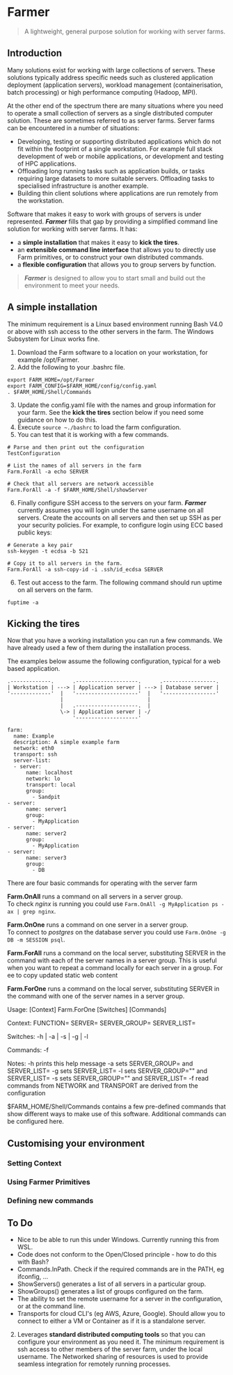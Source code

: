 # Farmer
> 
> A lightweight, general purpose solution for working with server farms.
> 

## Introduction
Many solutions exist for working with large collections of servers.  These solutions typically address specific needs such as clustered application deployment (application servers), workload management (containerisation, batch processing) or high performance computing (Hadoop, MPI).  

At the other end of the spectrum there are many situations where you need to operate a small collection of servers as a single distributed computer solution.  These are sometimes referred to as server farms.  Server farms can be encountered in a number of situations:  
* Developing, testing or supporting distributed applications which do not fit within the footprint of a single workstation.  For example full stack development of web or mobile applications, or development and testing of HPC applications.
* Offloading long running tasks such as application builds, or tasks requiring large datasets to more suitable servers.  Offloading tasks to specialised infrastructure is another example.
* Building thin client solutions where applications are run remotely from the workstation.

Software that makes it easy to work with groups of servers is under represented.  ***Farmer*** fills that gap by providing a simplified command line solution for working with server farms.  It has:
* a **simple installation** that makes it easy to **kick the tires**.
* an **extensible command line interface** that allows you to directly use Farm primitives, or to construct your own distributed commands.
* a **flexible configuration** that allows you to group servers by function.

> 
> ***Farmer*** is designed to allow you to start small and build out the environment to meet your needs.
> 

## A simple installation
The minimum requirement is a Linux based environment running Bash V4.0 or above with ssh access to the other servers in the farm.  The Windows Subsystem for Linux works fine.

1. Download the Farm software to a location on your workstation, for example /opt/Farmer.
2. Add the following to your .bashrc file.
```
export FARM_HOME=/opt/Farmer
export FARM_CONFIG=$FARM_HOME/config/config.yaml
. $FARM_HOME/Shell/Commands
```
3. Update the config.yaml file with the names and group information for your farm.  See the **kick the tires** section below if you need some guidance on how to do this.
4. Execute ```source ~./bashrc``` to load the farm configuration.
5. You can test that it is working with a few commands.  
```
# Parse and then print out the configuration
TestConfiguration

# List the names of all servers in the farm
Farm.ForAll -a echo SERVER

# Check that all servers are network accessible
Farm.ForAll -a -f $FARM_HOME/Shell/showServer
```
6. Finally configure SSH access to the servers on your farm.  ***Farmer*** currently assumes you will login under the same username on all servers.  Create the accounts on all servers and then set up SSH as per your security policies.  For example, to configure login using ECC based public keys:
```
# Generate a key pair
ssh-keygen -t ecdsa -b 521

# Copy it to all servers in the farm.  
Farm.ForAll -a ssh-copy-id -i .ssh/id_ecdsa SERVER
```
6. Test out access to the farm.  The following command should run uptime on all servers on the farm.
```
fuptime -a
```

## Kicking the tires
Now that you have a working installation you can run a few commands.  We have already used a few of them during the installation process.

The examples below assume the following configuration, typical for a web based application.

```
.-------------.      .--------------------.      .-----------------.
| Workstation | ---> | Application server | ---> | Database server |
'-------------'  |   '--------------------'  |   '-----------------'
                 |                           |
                 |   .--------------------.  |
                 \-> | Application server | -/
                     '--------------------'
```

```
farm:
  name: Example
  description: A simple example farm
  network: eth0
  transport: ssh
  server-list:
  - server:
      name: localhost
      network: lo
      transport: local
      group:
        - Sandpit
- server:
      name: server1
      group:
        - MyApplication
- server:
      name: server2
      group:
        - MyApplication
- server:
      name: server3
      group:
        - DB
```

There are four basic commands for operating with the server farm

**Farm.OnAll** runs a command on all servers in a server group.  
To check *nginx* is running you could use ```Farm.OnAll -g MyApplication ps -ax | grep nginx```.

**Farm.OnOne** runs a command on one server in a server group.  
To connect to *postgres* on the database server you could use ```Farm.OnOne -g DB -m SESSION psql```.

**Farm.ForAll** runs a command on the local server, substituting SERVER in the command with each of the server names in a server group.
This is useful when you want to repeat a command locally for each server in a group.  For ee to copy updated static web content 

**Farm.ForOne** runs a command on the local server, substituting SERVER in the command with one of the server names in a server group.









Usage: [Context] Farm.ForOne [Switches] [Commands]

Context:
  FUNCTION=<function name>
  SERVER=<server name>
  SERVER_GROUP=<server group name>
  SERVER_LIST=<list of server names>

Switches:
  -h | -a | -s <server name> | -g <group> | -l <list of servers>

Commands:
  <list of commands>
  -f <list of files>

Notes:
  -h prints this help message
  -a sets SERVER_GROUP=<farmname> and SERVER_LIST=<all servers>
  -g sets SERVER_LIST=<groupList>
  -l sets SERVER_GROUP="" and SERVER_LIST=<list of servers>
  -s sets SERVER_GROUP="" and SERVER_LIST=<server name>
  -f read commands from <list of files>
  NETWORK and TRANSPORT are derived from the configuration

$FARM_HOME/Shell/Commands contains a few pre-defined commands that show different ways to make use of this software.  Additional commands can be configured here.

## Customising your environment

### Setting Context
### Using Farmer Primitives
### Defining new commands

## To Do
* Nice to be able to run this under Windows.  Currently running this from WSL.
* Code does not conform to the Open/Closed principle - how to do this with Bash?
* Commands.InPath.  Check if the required commands are in the PATH, eg ifconfig, ...
* ShowServers() generates a list of all servers in a particular group.
* ShowGroups() generates a list of groups configured on the farm.
* The ability to set the remote username for a server in the configuration, or at the command line.
* Transports for cloud CLI's (eg AWS, Azure, Google).  Should allow you to connect to either a VM or Container as if it is a standalone server.

2. Leverages **standard distributed computing tools** so that you can configure your environment as you need it.  The minimum requirement is ssh access to other members of the server farm, under the local username.  The Networked sharing of resources is used to provide seamless integration for remotely running processes.
